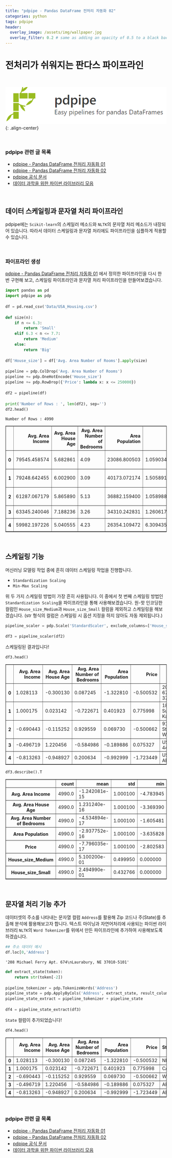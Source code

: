 ```yaml
---
title: "pdpipe - Pandas DataFrame 전처리 자동화 02"
categories: python
tags: pdpipe
header:
  overlay_image: /assets/img/wallpaper.jpg
  overlay_filter: 0.2 # same as adding an opacity of 0.5 to a black background
---
```


# 전처리가 쉬워지는 판다스 파이프라인

<br>

![PNG](/assets/img/post_img/2019-12-24-pdpipe/img_pdpipe.png){: .align-center}

<br>

### pdpipe 관련 글 목록

- [pdpipe - Pandas DataFrame 전처리 자동화 01](https://wooiljeong.github.io/python/pdpipe_01/)
- [pdpipe - Pandas DataFrame 전처리 자동화 02](https://wooiljeong.github.io/python/pdpipe_02/)
- [pdpipe 공식 문서](https://pdpipe.github.io/pdpipe/doc/pdpipe/)
- [데이터 과학을 위한 파이썬 라이브러리 모음](https://wooiljeong.github.io/python/python_library/)

<br>

## 데이터 스케일링과 문자열 처리 파이프라인

pdpipe에는 `Scikit-learn`의 스케일러 메소드와 `NLTK`의 문자열 처리 메소드가 내장되어 있습니다. 따라서 데이터 스케일링과 문자열 처리에도 파이프라인을 심플하게 적용할 수 있습니다.

<br>

### 파이프라인 생성

[pdpipe - Pandas DataFrame 전처리 자동화 01](https://wooiljeong.github.io/python/pdpipe_01/) 에서 정의한 파이프라인을 다시 한 번 구현해 보고, 스케일링 파이프라인과 문자열 처리 파이프라인을 만들어보겠습니다.


```python
import pandas as pd
import pdpipe as pdp

df = pd.read_csv('Data/USA_Housing.csv')

def size(n):
    if n <= 6.3:
        return 'Small'
    elif 6.3 < n <= 7.7:
        return 'Medium'
    else:
        return 'Big'

df['House_size'] = df['Avg. Area Number of Rooms'].apply(size)

pipeline = pdp.ColDrop('Avg. Area Number of Rooms')
pipeline += pdp.OneHotEncode('House_size')
pipeline += pdp.RowDrop({'Price': lambda x: x <= 250000})

df2 = pipeline(df)

print('Number of Rows : ', len(df2), sep='')
df2.head()
```

    Number of Rows : 4990





<div>
<style scoped>
    .dataframe tbody tr th:only-of-type {
        vertical-align: middle;
    }

    .dataframe tbody tr th {
        vertical-align: top;
    }

    .dataframe thead th {
        text-align: right;
    }
</style>
<table border="1" class="dataframe">
  <thead>
    <tr style="text-align: right;">
      <th></th>
      <th>Avg. Area Income</th>
      <th>Avg. Area House Age</th>
      <th>Avg. Area Number of Bedrooms</th>
      <th>Area Population</th>
      <th>Price</th>
      <th>Address</th>
      <th>House_size_Medium</th>
      <th>House_size_Small</th>
    </tr>
  </thead>
  <tbody>
    <tr>
      <th>0</th>
      <td>79545.458574</td>
      <td>5.682861</td>
      <td>4.09</td>
      <td>23086.800503</td>
      <td>1.059034e+06</td>
      <td>208 Michael Ferry Apt. 674\nLaurabury, NE 3701...</td>
      <td>1</td>
      <td>0</td>
    </tr>
    <tr>
      <th>1</th>
      <td>79248.642455</td>
      <td>6.002900</td>
      <td>3.09</td>
      <td>40173.072174</td>
      <td>1.505891e+06</td>
      <td>188 Johnson Views Suite 079\nLake Kathleen, CA...</td>
      <td>1</td>
      <td>0</td>
    </tr>
    <tr>
      <th>2</th>
      <td>61287.067179</td>
      <td>5.865890</td>
      <td>5.13</td>
      <td>36882.159400</td>
      <td>1.058988e+06</td>
      <td>9127 Elizabeth Stravenue\nDanieltown, WI 06482...</td>
      <td>0</td>
      <td>0</td>
    </tr>
    <tr>
      <th>3</th>
      <td>63345.240046</td>
      <td>7.188236</td>
      <td>3.26</td>
      <td>34310.242831</td>
      <td>1.260617e+06</td>
      <td>USS Barnett\nFPO AP 44820</td>
      <td>0</td>
      <td>1</td>
    </tr>
    <tr>
      <th>4</th>
      <td>59982.197226</td>
      <td>5.040555</td>
      <td>4.23</td>
      <td>26354.109472</td>
      <td>6.309435e+05</td>
      <td>USNS Raymond\nFPO AE 09386</td>
      <td>0</td>
      <td>0</td>
    </tr>
  </tbody>
</table>
</div>

<br>

## 스케일링 기능

머신러닝 모델링 작업 중에 흔히 데이터 스케일링 작업을 진행합니다.  

- `Standardization Scaling`
- `Min-Max Scaling`

위 두 가지 스케일링 방법이 가장 흔히 사용됩니다. 이 중에서 첫 번째 스케일링 방법인 `Standardization Scaling`을 파이프라인을 통해 사용해보겠습니다. 원-핫 인코딩한 컬럼인 `House_size_Medium`과 `House_size_Small` 컬럼을 제외하고 스케일링을 해보겠습니다. (str 형식의 컬럼은 스케일링 시 옵션 지정을 하지 않아도 자동 제외됩니다.)


```python
pipeline_scaler = pdp.Scale('StandardScaler', exclude_columns=['House_size_Medium', 'House_size_Small'])

df3 = pipeline_scaler(df2)
```

스케일링된 결과입니다!


```python
df3.head()
```




<div>
<style scoped>
    .dataframe tbody tr th:only-of-type {
        vertical-align: middle;
    }

    .dataframe tbody tr th {
        vertical-align: top;
    }

    .dataframe thead th {
        text-align: right;
    }
</style>
<table border="1" class="dataframe">
  <thead>
    <tr style="text-align: right;">
      <th></th>
      <th>Avg. Area Income</th>
      <th>Avg. Area House Age</th>
      <th>Avg. Area Number of Bedrooms</th>
      <th>Area Population</th>
      <th>Price</th>
      <th>Address</th>
      <th>House_size_Medium</th>
      <th>House_size_Small</th>
    </tr>
  </thead>
  <tbody>
    <tr>
      <th>0</th>
      <td>1.028113</td>
      <td>-0.300130</td>
      <td>0.087245</td>
      <td>-1.322810</td>
      <td>-0.500532</td>
      <td>208 Michael Ferry Apt. 674\nLaurabury, NE 3701...</td>
      <td>1</td>
      <td>0</td>
    </tr>
    <tr>
      <th>1</th>
      <td>1.000175</td>
      <td>0.023142</td>
      <td>-0.722671</td>
      <td>0.401923</td>
      <td>0.775998</td>
      <td>188 Johnson Views Suite 079\nLake Kathleen, CA...</td>
      <td>1</td>
      <td>0</td>
    </tr>
    <tr>
      <th>2</th>
      <td>-0.690443</td>
      <td>-0.115252</td>
      <td>0.929559</td>
      <td>0.069730</td>
      <td>-0.500662</td>
      <td>9127 Elizabeth Stravenue\nDanieltown, WI 06482...</td>
      <td>0</td>
      <td>0</td>
    </tr>
    <tr>
      <th>3</th>
      <td>-0.496719</td>
      <td>1.220456</td>
      <td>-0.584986</td>
      <td>-0.189886</td>
      <td>0.075327</td>
      <td>USS Barnett\nFPO AP 44820</td>
      <td>0</td>
      <td>1</td>
    </tr>
    <tr>
      <th>4</th>
      <td>-0.813263</td>
      <td>-0.948927</td>
      <td>0.200634</td>
      <td>-0.992999</td>
      <td>-1.723449</td>
      <td>USNS Raymond\nFPO AE 09386</td>
      <td>0</td>
      <td>0</td>
    </tr>
  </tbody>
</table>
</div>




```python
df3.describe().T
```




<div>
<style scoped>
    .dataframe tbody tr th:only-of-type {
        vertical-align: middle;
    }

    .dataframe tbody tr th {
        vertical-align: top;
    }

    .dataframe thead th {
        text-align: right;
    }
</style>
<table border="1" class="dataframe">
  <thead>
    <tr style="text-align: right;">
      <th></th>
      <th>count</th>
      <th>mean</th>
      <th>std</th>
      <th>min</th>
      <th>25%</th>
      <th>50%</th>
      <th>75%</th>
      <th>max</th>
    </tr>
  </thead>
  <tbody>
    <tr>
      <th>Avg. Area Income</th>
      <td>4990.0</td>
      <td>-1.242081e-15</td>
      <td>1.000100</td>
      <td>-4.783945</td>
      <td>-0.669945</td>
      <td>0.018812</td>
      <td>0.675038</td>
      <td>3.678300</td>
    </tr>
    <tr>
      <th>Avg. Area House Age</th>
      <td>4990.0</td>
      <td>1.231240e-16</td>
      <td>1.000100</td>
      <td>-3.369390</td>
      <td>-0.658761</td>
      <td>-0.005282</td>
      <td>0.679106</td>
      <td>3.574860</td>
    </tr>
    <tr>
      <th>Avg. Area Number of Bedrooms</th>
      <td>4990.0</td>
      <td>-4.534894e-17</td>
      <td>1.000100</td>
      <td>-1.605481</td>
      <td>-0.682176</td>
      <td>0.054849</td>
      <td>0.411212</td>
      <td>2.039145</td>
    </tr>
    <tr>
      <th>Area Population</th>
      <td>4990.0</td>
      <td>-2.937752e-16</td>
      <td>1.000100</td>
      <td>-3.635828</td>
      <td>-0.683094</td>
      <td>0.002692</td>
      <td>0.674915</td>
      <td>3.374546</td>
    </tr>
    <tr>
      <th>Price</th>
      <td>4990.0</td>
      <td>-7.796035e-17</td>
      <td>1.000100</td>
      <td>-2.802583</td>
      <td>-0.671241</td>
      <td>-0.002958</td>
      <td>0.678598</td>
      <td>3.527482</td>
    </tr>
    <tr>
      <th>House_size_Medium</th>
      <td>4990.0</td>
      <td>5.100200e-01</td>
      <td>0.499950</td>
      <td>0.000000</td>
      <td>0.000000</td>
      <td>1.000000</td>
      <td>1.000000</td>
      <td>1.000000</td>
    </tr>
    <tr>
      <th>House_size_Small</th>
      <td>4990.0</td>
      <td>2.494990e-01</td>
      <td>0.432766</td>
      <td>0.000000</td>
      <td>0.000000</td>
      <td>0.000000</td>
      <td>0.000000</td>
      <td>1.000000</td>
    </tr>
  </tbody>
</table>
</div>

<br>

## 문자열 처리 기능 추가

데이터셋의 주소를 나타내는 문자열 컬럼 `Address`를 활용해 Zip 코드나 주(State)를 추출해 분석에 활용해보고자 합니다. 텍스트 마이닝과 자연어처리에 사용되는 파이썬 라이브러리 `NLTK`의 `Word Tokenizer`를 위에서 만든 파이프라인에 추가하여 사용해보도록 하겠습니다.


```python
## 주소 데이터 예시
df.loc[0,'Address']
```




    '208 Michael Ferry Apt. 674\nLaurabury, NE 37010-5101'




```python
def extract_state(token):
    return str(token[-2])

pipeline_tokenizer = pdp.TokenizeWords('Address')
pipeline_state = pdp.ApplyByCols('Address', extract_state, result_columns='State')
pipeline_state_extract = pipeline_tokenizer + pipeline_state

df4 = pipeline_state_extract(df3)
```

`State` 컬럼이 추가되었습니다!


```python
df4.head()
```




<div>
<style scoped>
    .dataframe tbody tr th:only-of-type {
        vertical-align: middle;
    }

    .dataframe tbody tr th {
        vertical-align: top;
    }

    .dataframe thead th {
        text-align: right;
    }
</style>
<table border="1" class="dataframe">
  <thead>
    <tr style="text-align: right;">
      <th></th>
      <th>Avg. Area Income</th>
      <th>Avg. Area House Age</th>
      <th>Avg. Area Number of Bedrooms</th>
      <th>Area Population</th>
      <th>Price</th>
      <th>State</th>
      <th>House_size_Medium</th>
      <th>House_size_Small</th>
    </tr>
  </thead>
  <tbody>
    <tr>
      <th>0</th>
      <td>1.028113</td>
      <td>-0.300130</td>
      <td>0.087245</td>
      <td>-1.322810</td>
      <td>-0.500532</td>
      <td>NE</td>
      <td>1</td>
      <td>0</td>
    </tr>
    <tr>
      <th>1</th>
      <td>1.000175</td>
      <td>0.023142</td>
      <td>-0.722671</td>
      <td>0.401923</td>
      <td>0.775998</td>
      <td>CA</td>
      <td>1</td>
      <td>0</td>
    </tr>
    <tr>
      <th>2</th>
      <td>-0.690443</td>
      <td>-0.115252</td>
      <td>0.929559</td>
      <td>0.069730</td>
      <td>-0.500662</td>
      <td>WI</td>
      <td>0</td>
      <td>0</td>
    </tr>
    <tr>
      <th>3</th>
      <td>-0.496719</td>
      <td>1.220456</td>
      <td>-0.584986</td>
      <td>-0.189886</td>
      <td>0.075327</td>
      <td>AP</td>
      <td>0</td>
      <td>1</td>
    </tr>
    <tr>
      <th>4</th>
      <td>-0.813263</td>
      <td>-0.948927</td>
      <td>0.200634</td>
      <td>-0.992999</td>
      <td>-1.723449</td>
      <td>AE</td>
      <td>0</td>
      <td>0</td>
    </tr>
  </tbody>
</table>
</div>

<br>

### pdpipe 관련 글 목록

- [pdpipe - Pandas DataFrame 전처리 자동화 01](https://wooiljeong.github.io/python/pdpipe_01/)
- [pdpipe - Pandas DataFrame 전처리 자동화 02](https://wooiljeong.github.io/python/pdpipe_02/)
- [pdpipe 공식 문서](https://pdpipe.github.io/pdpipe/doc/pdpipe/)
- [데이터 과학을 위한 파이썬 라이브러리 모음](https://wooiljeong.github.io/python/python_library/)

<br>
